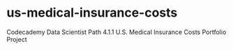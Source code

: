 # us-medical-insurance-costs
 Codecademy Data Scientist Path 4.1.1 U.S. Medical Insurance Costs Portfolio Project
